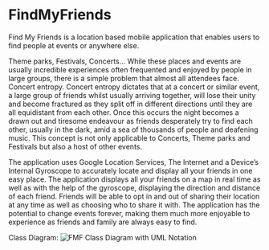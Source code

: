 # FindMyFriends

Find My Friends is a location based mobile application that enables users to find people at events or anywhere else.

Theme parks, Festivals, Concerts… While these places and events are usually incredible experiences often frequented and enjoyed by people in large groups, there is a simple problem that almost all attendees face. Concert entropy. Concert entropy dictates that at a concert or similar event, a large group of friends whilst usually arriving together, will lose their unity and become fractured as they split off in different directions until they are all equidistant from each other. Once this occurs the night becomes a drawn out and tiresome endeavour as friends desperately try to find each other, usually in the dark, amid a sea of thousands of people and deafening music. This concept is not only applicable to Concerts, Theme parks and Festivals but also a host of other events.

The application uses Google Location Services, The Internet and a Device’s Internal Gyroscope to accurately locate and display all your friends in one easy place. The application displays all your friends on a map in real time as well as with the help of the gyroscope, displaying the direction and distance of each friend. Friends will be able to opt in and out of sharing their location at any time as well as choosing who to share it with.
The application has the potential to change events forever, making them much more enjoyable to experience as friends and family are always easy to find.

Class Diagram:
![FMF Class Diagram with UML Notation](https://user-images.githubusercontent.com/47331061/56280794-42841e00-610b-11e9-853c-96303d8a848d.png)
